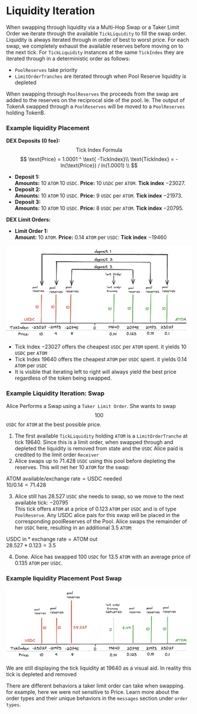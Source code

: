 # Liquidity Iteration

When swapping through liquidity via a Multi-Hop Swap or a Taker Limit Order we iterate through the available `TickLiquidity` to fill the swap order. Liquidity is always iterated through in order of best to worst price. For each swap, we completely exhaust the available reserves before moving on to the next tick. For `TickLiquidity` instances at the same `TickIndex` they are iterated through in a deterministic order as follows:
- `PoolReserves` take priority
- `LimitOrderTranches` are iterated through when Pool Reserve liquidity is depleted

When swapping through `PoolReserves` the proceeds from the swap are added to the reserves on the reciprocal side of the pool. Ie. The output of TokenA swapped through a `PoolReserves` will be moved to a `PoolReserves` holding TokenB. 

### Example liquidity Placement 

**DEX Deposits (0 fee):**
$$  
\text{Tick Index Formula}
$$
$$
 \text{Price} = 1.0001 ^ \text{ -TickIndex}\\
\text{TickIndex} = -ln(\text{Price}) / ln(1.0001) \\
$$
* **Deposit 1:**  
    **Amounts:** 10 `ATOM` 10 `USDC`. **Price:** 10 `USDC` per `ATOM`. **Tick index** $-23027$.   
* **Deposit 2:**  
    **Amounts:** 10 `ATOM` 10 `USDC`. **Price:** 9 `USDC` per `ATOM`. **Tick index** $-21973$.    
* **Deposit 3:**  
    **Amounts:** 10 `ATOM` 10 `USDC`. **Price:** 8 `USDC` per `ATOM`. **Tick index** $-20795$.   

**DEX Limit Orders:**  
* **Limit Order 1:**  
 **Amount:** 10 `ATOM`. **Price:** $0.14$ `ATOM` per `USDC`: **Tick index** $-19460$

![Example liquidity iteration ](/img/duality-dex-deposit-1.png)

- Tick Index $-23027$ offers the cheapest `USDC` per `ATOM` spent. it yields $10$ `USDC` per `ATOM`
- Tick Index  $19640$ offers the cheapest `ATOM` per `USDC` spent. it yields $0.14$ `ATOM` per `USDC`
- It is visible that iterating left to right will always yield the best price regardless of the token being swapped.

### Example Liquidity Iteration: Swap 

Alice Performs a Swap using a `Taker Limit Order`. She wants to swap $$100$$ `USDC` for `ATOM` at the best possible price.

1. The first available `TickLiquidity` holding `ATOM` is a `LimitOrderTranche` at tick $19640$. Since this is a limit order, when swapped through and depleted the liquidity is removed from state and the `USDC` Alice paid is credited to the limit order `Receiver`
2. Alice swaps up to $71.428$ `USDC` using this pool before depleting the reserves. This will net her $10$ `ATOM` for the swap:   

 $\text{ATOM available} / \text{exchange rate} = \text{USDC needed}$  
 $10 / 0.14 = 71.428$


3. Alice still has $28.527$ `USDC` she needs to swap, so we move to the next available tick: $-20795$  
This tick offers `ATOM` at a price of $0.123$ `ATOM` per `USDC` and is of type `PoolReserve`. Any USDC alice pais for this swap will be placed in the corresponding poolReserves of the Pool. Alice swaps the remainder of her `USDC` here, resulting in an additional $3.5$ `ATOM`:   

 $\text{USDC in} * \text{exchange rate} = \text{ATOM out}$   
 $28.527 * 0.123 = 3.5$

4. Done. Alice has swapped $100$ `USDC` for $13.5$ `ATOM` with an average price of $0.135$ `ATOM` per `USDC`.


### Example liquidity Placement Post Swap

![Example liquidity iteration ](/img/duality-dex-swap-1.png)

We are still displaying the tick liquidity at $19640$ as a visual aid. In reality this tick is depleted and removed  

There are different behaviors a taker limit order can take when swapping. for example, here we were not sensitive to Price.
Learn more about the order types and their unique behaviors in the `messages` section under `order types`.